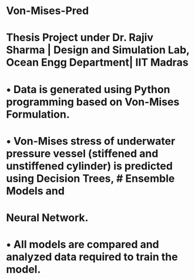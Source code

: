 # Von-Mises-Pred
# Thesis Project under Dr. Rajiv Sharma | Design and Simulation Lab, Ocean Engg Department| IIT Madras
# • Data is generated using Python programming based on Von-Mises Formulation.
# • Von-Mises stress of underwater pressure vessel (stiffened and unstiffened cylinder) is predicted using Decision Trees, # Ensemble Models and
# Neural Network.
# • All models are compared and analyzed data required to train the model.
